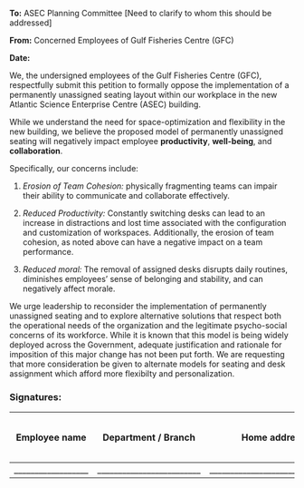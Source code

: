 
**To:** ASEC Planning Committee [Need to clarify to whom this should be addressed]

**From:** Concerned Employees of Gulf Fisheries Centre (GFC)

**Date:** 


We, the undersigned employees of the Gulf Fisheries Centre (GFC), respectfully submit this petition to formally oppose the implementation of a permanently unassigned seating layout within our workplace in the new Atlantic Science Enterprise Centre (ASEC) building.

While we understand the need for space-optimization and flexibility in the new building, we believe the proposed model of permanently unassigned seating will negatively impact employee **productivity**, **well-being**, and **collaboration**. 

Specifically, our concerns include:

1. _Erosion of Team Cohesion:_ physically fragmenting teams can impair their ability to communicate and collaborate effectively.

2. _Reduced Productivity:_ Constantly switching desks can lead to an increase in distractions and lost time associated with the configuration and customization of workspaces. Additionally, the erosion of team cohesion, as noted above can have a negative impact on a team performance.     

3. _Reduced moral:_ The removal of assigned desks disrupts daily routines, diminishes employees’ sense of belonging and stability, and can negatively affect morale. 

We urge leadership to reconsider the implementation of permanently unassigned seating and to explore alternative solutions that respect both the operational needs of the organization and the legitimate psycho-social concerns of its workforce. While it is known that this model is being widely deployed across the Government, adequate justification and rationale for imposition of this major change has not been put forth. We are requesting that more consideration be given to alternate models for seating and desk assignment which afford more flexibilty and personalization.


### Signatures:

| Employee name      | Department / Branch       | Home address                    | Employee Signature     | Date (YYYY-MM-DD) | 
|--------------------|---------------------------|---------------------------------|------------------------|-------------------|
| __________________ | _________________________ | _______________________________ | ______________________ |                   |


